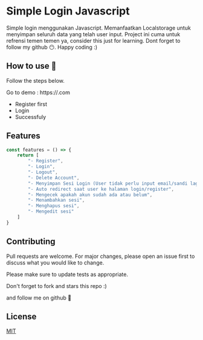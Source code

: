 # Simple Login Javascript

Simple login menggunakan Javascript. Memanfaatkan Localstorage untuk menyimpan seluruh data yang telah user input. Project ini cuma untuk refrensi temen temen ya, consider this just for learning. Dont forget to follow my github 😶. Happy coding :)

## How to use 🤔

Follow the steps below.

Go to demo : https://.com

- Register first
- Login
- Successfuly

## Features

```javascript
const features = () => {
    return [
        "- Register",
        "- Login",
        "- Logout",
        "- Delete Account",
        "- Menyimpan Sesi Login (User tidak perlu input email/sandi lagi saat login)",
        "- Auto redirect saat user ke halaman login/register",
        "- Mengecek apakah akun sudah ada atau belum",
        "- Menambahkan sesi",
        "- Menghapus sesi",
        "- Mengedit sesi"
    ]
}
```

## Contributing
Pull requests are welcome. For major changes, please open an issue first to discuss what you would like to change.

Please make sure to update tests as appropriate.

Don't forget to fork and stars this repo :)

and follow me on github 🙂

## License
[MIT](https://choosealicense.com/licenses/mit/)